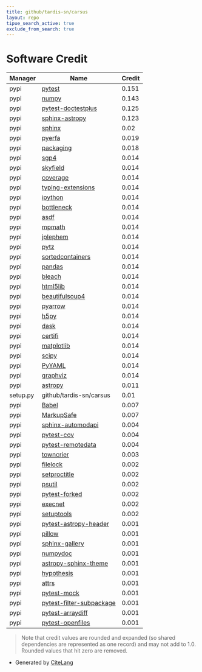 ```yaml
---
title: github/tardis-sn/carsus
layout: repo
tipue_search_active: true
exclude_from_search: true
---
```

# Software Credit

|Manager|Name|Credit|
|-------|----|------|
|pypi|[pytest](https://pypi.org/project/pytest)|0.151|
|pypi|[numpy](https://pypi.org/project/numpy)|0.143|
|pypi|[pytest-doctestplus](https://github.com/astropy/pytest-doctestplus)|0.125|
|pypi|[sphinx-astropy](https://github.com/astropy/sphinx-astropy)|0.123|
|pypi|[sphinx](https://www.sphinx-doc.org/)|0.02|
|pypi|[pyerfa](https://github.com/liberfa/pyerfa)|0.019|
|pypi|[packaging](https://pypi.org/project/packaging)|0.018|
|pypi|[sgp4](https://github.com/brandon-rhodes/python-sgp4)|0.014|
|pypi|[skyfield](http://github.com/brandon-rhodes/python-skyfield/)|0.014|
|pypi|[coverage](https://github.com/nedbat/coveragepy)|0.014|
|pypi|[typing-extensions](https://pypi.org/project/typing-extensions)|0.014|
|pypi|[ipython](https://pypi.org/project/ipython)|0.014|
|pypi|[bottleneck](https://pypi.org/project/bottleneck)|0.014|
|pypi|[asdf](https://pypi.org/project/asdf)|0.014|
|pypi|[mpmath](https://pypi.org/project/mpmath)|0.014|
|pypi|[jplephem](https://pypi.org/project/jplephem)|0.014|
|pypi|[pytz](https://pypi.org/project/pytz)|0.014|
|pypi|[sortedcontainers](https://pypi.org/project/sortedcontainers)|0.014|
|pypi|[pandas](https://pypi.org/project/pandas)|0.014|
|pypi|[bleach](https://pypi.org/project/bleach)|0.014|
|pypi|[html5lib](https://pypi.org/project/html5lib)|0.014|
|pypi|[beautifulsoup4](https://pypi.org/project/beautifulsoup4)|0.014|
|pypi|[pyarrow](https://pypi.org/project/pyarrow)|0.014|
|pypi|[h5py](https://pypi.org/project/h5py)|0.014|
|pypi|[dask](https://pypi.org/project/dask)|0.014|
|pypi|[certifi](https://pypi.org/project/certifi)|0.014|
|pypi|[matplotlib](https://pypi.org/project/matplotlib)|0.014|
|pypi|[scipy](https://pypi.org/project/scipy)|0.014|
|pypi|[PyYAML](https://pypi.org/project/PyYAML)|0.014|
|pypi|[graphviz](https://pypi.org/project/graphviz)|0.014|
|pypi|[astropy](http://astropy.org)|0.011|
|setup.py|github/tardis-sn/carsus|0.01|
|pypi|[Babel](https://pypi.org/project/Babel)|0.007|
|pypi|[MarkupSafe](https://pypi.org/project/MarkupSafe)|0.007|
|pypi|[sphinx-automodapi](https://pypi.org/project/sphinx-automodapi)|0.004|
|pypi|[pytest-cov](https://pypi.org/project/pytest-cov)|0.004|
|pypi|[pytest-remotedata](https://pypi.org/project/pytest-remotedata)|0.004|
|pypi|[towncrier](https://pypi.org/project/towncrier)|0.003|
|pypi|[filelock](https://pypi.org/project/filelock)|0.002|
|pypi|[setproctitle](https://pypi.org/project/setproctitle)|0.002|
|pypi|[psutil](https://pypi.org/project/psutil)|0.002|
|pypi|[pytest-forked](https://pypi.org/project/pytest-forked)|0.002|
|pypi|[execnet](https://pypi.org/project/execnet)|0.002|
|pypi|[setuptools](https://pypi.org/project/setuptools)|0.002|
|pypi|[pytest-astropy-header](https://github.com/astropy/pytest-astropy-header)|0.001|
|pypi|[pillow](https://pypi.org/project/pillow)|0.001|
|pypi|[sphinx-gallery](https://pypi.org/project/sphinx-gallery)|0.001|
|pypi|[numpydoc](https://pypi.org/project/numpydoc)|0.001|
|pypi|[astropy-sphinx-theme](https://pypi.org/project/astropy-sphinx-theme)|0.001|
|pypi|[hypothesis](https://pypi.org/project/hypothesis)|0.001|
|pypi|[attrs](https://pypi.org/project/attrs)|0.001|
|pypi|[pytest-mock](https://pypi.org/project/pytest-mock)|0.001|
|pypi|[pytest-filter-subpackage](https://pypi.org/project/pytest-filter-subpackage)|0.001|
|pypi|[pytest-arraydiff](https://pypi.org/project/pytest-arraydiff)|0.001|
|pypi|[pytest-openfiles](https://pypi.org/project/pytest-openfiles)|0.001|


> Note that credit values are rounded and expanded (so shared dependencies are represented as one record) and may not add to 1.0. Rounded values that hit zero are removed.


- Generated by [CiteLang](https://github.com/vsoch/citelang)

